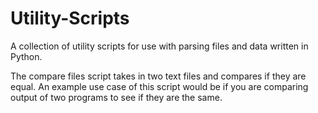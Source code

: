 # Utility-Scripts
A collection of utility scripts for use with parsing files and data written in Python.

The compare files script takes in two text files and compares if they are equal. An example use case of this script would be if you are comparing output of two programs to see if they are the same.

